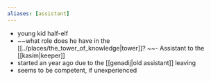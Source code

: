 ```yaml
---
aliases: [assistant]
---
```

- young kid half-elf
- ~~what role does he have in the [[../places/the_tower_of_knowledge|tower]]? ~~- Assistant to the [[kasim|keeper]]
- started an year ago due to the [[genadij|old assistant]] leaving
- seems to be competent, if unexperienced 
